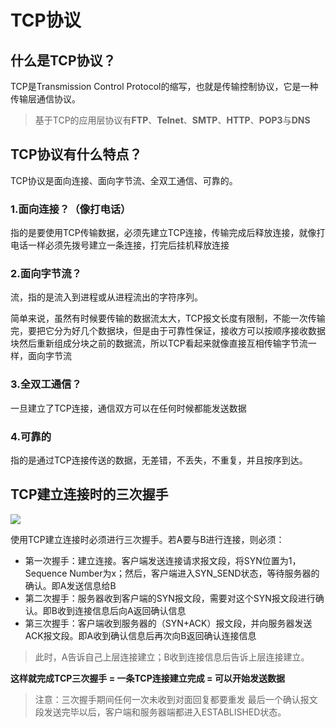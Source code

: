 # TCP协议

## 什么是TCP协议？

TCP是Transmission Control Protocol的缩写，也就是传输控制协议，它是一种传输层通信协议。

> 基于TCP的应用层协议有**FTP**、**Telnet**、**SMTP**、**HTTP**、**POP3**与**DNS**

## TCP协议有什么特点？

TCP协议是面向连接、面向字节流、全双工通信、可靠的。

### 1.面向连接？（像打电话）

指的是要使用TCP传输数据，必须先建立TCP连接，传输完成后释放连接，就像打电话一样必须先拨号建立一条连接，打完后挂机释放连接

### 2.面向字节流？

流，指的是流入到进程或从进程流出的字符序列。

简单来说，虽然有时候要传输的数据流太大，TCP报文长度有限制，不能一次传输完，要把它分为好几个数据块，但是由于可靠性保证，接收方可以按顺序接收数据块然后重新组成分块之前的数据流，所以TCP看起来就像直接互相传输字节流一样，面向字节流

### 3.全双工通信？

一旦建立了TCP连接，通信双方可以在任何时候都能发送数据

### 4.可靠的

指的是通过TCP连接传送的数据，无差错，不丢失，不重复，并且按序到达。

## TCP建立连接时的三次握手

<img src="http://upload-images.jianshu.io/upload_images/944365-ca6e707d5bef40fd.png?imageMogr2/auto-orient/strip%7CimageView2/2/w/1240">

使用TCP建立连接时必须进行三次握手。若A要与B进行连接，则必须：

- 第一次握手：建立连接。客户端发送连接请求报文段，将SYN位置为1，Sequence Number为x；然后，客户端进入SYN_SEND状态，等待服务器的确认。即A发送信息给B
- 第二次握手：服务器收到客户端的SYN报文段，需要对这个SYN报文段进行确认。即B收到连接信息后向A返回确认信息
- 第三次握手：客户端收到服务器的（SYN+ACK）报文段，并向服务器发送ACK报文段。即A收到确认信息后再次向B返回确认连接信息

> 此时，A告诉自己上层连接建立；B收到连接信息后告诉上层连接建立。

**这样就完成TCP三次握手 = 一条TCP连接建立完成 = 可以开始发送数据**

> 注意：三次握手期间任何一次未收到对面回复都要重发
> 最后一个确认报文段发送完毕以后，客户端和服务器端都进入ESTABLISHED状态。




